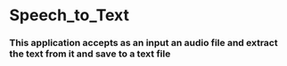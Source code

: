 # Speech_to_Text 
### This application accepts as an input an audio file and extract the text from it and save to a text file  
